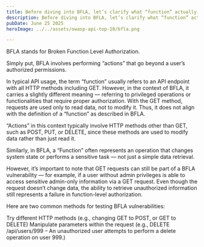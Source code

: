 ```yaml
---
title: Before diving into BFLA, let’s clarify what “function” actually means in BFLA
description: Before diving into BFLA, let’s clarify what “function” actually means in BFLA
pubDate: June 25 2025
heroImage: ../../assets/owasp-api-top-10/bfla.png

---
```

BFLA stands for Broken Function Level Authorization.

Simply put, BFLA involves performing “actions” that go beyond a user’s authorized permissions.

In typical API usage, the term “function” usually refers to an API endpoint with all HTTP methods including GET. However, in the context of BFLA, it carries a slightly different meaning — referring to privileged operations or functionalities that require proper authorization. With the GET method, requests are used only to read data, not to modify it. Thus, it does not align with the definition of a “function” as described in BFLA.

“Actions” in this context typically involve HTTP methods other than GET, such as POST, PUT, or DELETE, since these methods are used to modify data rather than just read it.

Similarly, in BFLA, a “Function” often represents an operation that changes system state or performs a sensitive task — not just a simple data retrieval.

However, it’s important to note that GET requests can still be part of a BFLA vulnerability — for example, if a user without admin privileges is able to access sensitive admin-only information via a GET request. Even though the request doesn’t change data, the ability to retrieve unauthorized information still represents a failure in function-level authorization.

Here are two common methods for testing BFLA vulnerabilities:

Try different HTTP methods (e.g., changing GET to POST, or GET to DELETE)
Manipulate parameters within the request (e.g., DELETE /api/users/999 – An unauthorized user attempts to perform a delete operation on user 999.)


